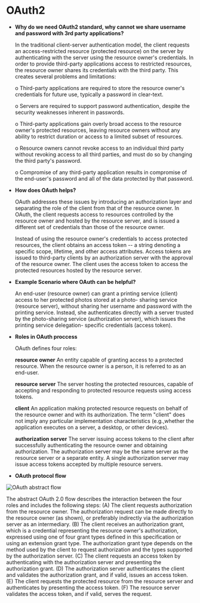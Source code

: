 # OAuth2

* **Why do we need OAuth2 standard, why cannot we share username and password with 3rd party applications?**
  
   In the traditional client-server authentication model, the client requests an access-restricted resource (protected resource) on the
   server by authenticating with the server using the resource owner's credentials.  In order to provide third-party applications access    to restricted resources, the resource owner shares its credentials with the third party. This creates several problems and    limitations:

   o Third-party applications are required to store the resource owner's credentials for future use, typically a password in clear-text.

   o Servers are required to support password authentication, despite the security weaknesses inherent in passwords.

   o Third-party applications gain overly broad access to the resource owner's protected resources, leaving resource owners without any
     ability to restrict duration or access to a limited subset of resources.

   o Resource owners cannot revoke access to an individual third party without revoking access to all third parties, and must do so by
     changing the third party's password.
      
   o Compromise of any third-party application results in compromise of the end-user's password and all of the data protected by that password.
   
* **How does OAuth helps?**

   OAuth addresses these issues by introducing an authorization layer and separating the role of the client from that of the resource
   owner.  In OAuth, the client requests access to resources controlled by the resource owner and hosted by the resource server, and is
   issued a different set of credentials than those of the resource owner.
   
   Instead of using the resource owner's credentials to access protected resources, the client obtains an access token -- a string denoting a
   specific scope, lifetime, and other access attributes. Access tokens are issued to third-party clients by an authorization server with the
   approval of the resource owner. The client uses the access token to access the protected resources hosted by the resource server.
   
 * **Example Scenario where OAuth can be helpful?**
 
   An end-user (resource owner) can grant a printing service (client) access to her protected photos stored at a photo-
   sharing service (resource server), without sharing her username and password with the printing service.  Instead, she authenticates
   directly with a server trusted by the photo-sharing service (authorization server), which issues the printing service delegation-
   specific credentials (access token).
   
 * **Roles in OAuth proccess**

   OAuth defines four roles:

   **resource owner**
      An entity capable of granting access to a protected resource. When the resource owner is a person, it is referred to as an
      end-user.

   **resource server**
      The server hosting the protected resources, capable of accepting and responding to protected resource requests using access tokens.

   **client**
      An application making protected resource requests on behalf of the resource owner and with its authorization.  The term "client" does not imply any particular implementation characteristics (e.g.,whether the application executes on a server, a desktop, or other devices).

   **authorization server**
      The server issuing access tokens to the client after successfully authenticating the resource owner and obtaining authorization. The authorization server may be the same server as the resource server or a separate entity. A single authorization server may issue access tokens accepted by multiple resource servers.
  
* **OAuth protocol flow**

![OAuth abstract flow](http://i.imgur.com/4eAzc9U.png "Oauth Abstract flow")

 The abstract OAuth 2.0 flow describes the interaction between the four roles and includes the following steps: 
  (A) The client requests authorization from the resource owner. The authorization request can be made directly to the resource owner (as shown), or preferably indirectly via the authorization server as an intermediary. 
  (B) The client receives an authorization grant, which is a credential representing the resource owner's authorization, expressed using one of four grant types defined in this specification or using an extension grant type. The authorization grant type depends on the method used by the client to request authorization and the types supported by the authorization server. 
  (C) The client requests an access token by authenticating with the authorization server and presenting the authorization grant. 
  (D) The authorization server authenticates the client and validates the authorization grant, and if valid, issues an access token. 
  (E) The client requests the protected resource from the resource server and authenticates by presenting the access token. 
(F) The resource server validates the access token, and if valid, serves the request.



